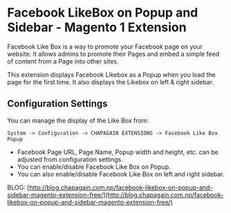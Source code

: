 # Facebook LikeBox on Popup and Sidebar - Magento 1 Extension

Facebook Like Box is a way to promote your Facebook page on your website. It allows admins to promote their Pages and embed a simple feed of content from a Page into other sites.

This extension displays Facebook Likebox as a Popup when you load the page for the first time. It also displays the Likebox on left & right sidebar.

## Configuration Settings

You can manage the display of the Like Box from: 

`System -> Configuration -> CHAPAGAIN EXTENSIONS -> Facebook Like Box Popup`

- Facebook Page URL, Page Name, Popup width and height, etc. can be adjusted from configuration settings. 
- You can enable/disable Facebook Like Box on Popup. 
- You can also enable/disable Facebook Like Box on left and right sidebar.

BLOG: [http://blog.chapagain.com.np/facebook-likebox-on-popup-and-sidebar-magento-extension-free/](http://blog.chapagain.com.np/facebook-likebox-on-popup-and-sidebar-magento-extension-free/)

